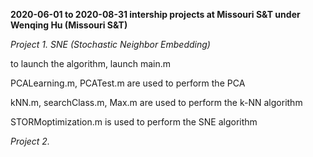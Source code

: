 <b> 2020-06-01 to 2020-08-31 intership projects at Missouri S&T under Wenqing Hu (Missouri S&T) </b>

<i> Project 1. SNE (Stochastic Neighbor Embedding) </i>

to launch the algorithm, launch main.m
 
PCALearning.m, PCATest.m are used to perform the PCA
 
kNN.m, searchClass.m, Max.m are used to perform the k-NN algorithm
 
STORMoptimization.m is used to perform the SNE algorithm

<i> Project 2. </i>
